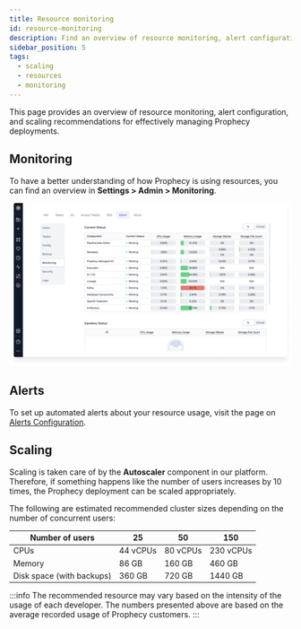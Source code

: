 ```yaml
---
title: Resource monitoring
id: resource-monitoring
description: Find an overview of resource monitoring, alert configuration, and scaling recommendations
sidebar_position: 5
tags:
  - scaling
  - resources
  - monitoring
---
```


This page provides an overview of resource monitoring, alert configuration, and scaling recommendations for effectively managing Prophecy deployments.

## Monitoring

To have a better understanding of how Prophecy is using resources, you can find an overview in **Settings > Admin > Monitoring**.

![Monitoring settings](./img/monitoring.png)

## Alerts

To set up automated alerts about your resource usage, visit the page on [Alerts Configuration](docs/architecture/self-hosted/configurations/configure-alerts.md).

## Scaling

Scaling is taken care of by the **Autoscaler** component in our platform. Therefore, if something happens like the number of
users increases by 10 times, the Prophecy deployment can be scaled appropriately.

The following are estimated recommended cluster sizes depending on the number of concurrent users:

| Number of users           | 25       | 50       | 150       |
| ------------------------- | -------- | -------- | --------- |
| CPUs                      | 44 vCPUs | 80 vCPUs | 230 vCPUs |
| Memory                    | 86 GB    | 160 GB   | 460 GB    |
| Disk space (with backups) | 360 GB   | 720 GB   | 1440 GB   |

:::info
The recommended resource may vary based on the intensity of the usage of each developer. The numbers
presented above are based on the average recorded usage of Prophecy customers.
:::
